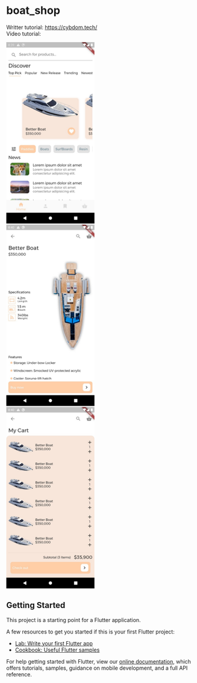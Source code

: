 # boat_shop

Writter tutorial: https://cybdom.tech/<br>
Video tutorial: 

<img src="screenshot_2.jpg" height="480px"><br>
<img src="screenshot_3.jpg" height="480px"><br>
<img src="screenshot_1.jpg" height="480px">


## Getting Started

This project is a starting point for a Flutter application.

A few resources to get you started if this is your first Flutter project:

- [Lab: Write your first Flutter app](https://flutter.dev/docs/get-started/codelab)
- [Cookbook: Useful Flutter samples](https://flutter.dev/docs/cookbook)

For help getting started with Flutter, view our
[online documentation](https://flutter.dev/docs), which offers tutorials,
samples, guidance on mobile development, and a full API reference.
